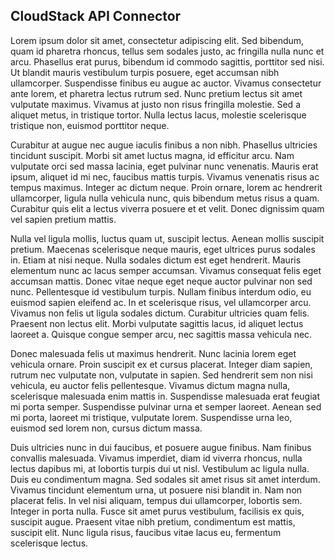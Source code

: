 ## CloudStack API Connector

Lorem ipsum dolor sit amet, consectetur adipiscing elit. Sed bibendum, quam id pharetra rhoncus, tellus sem sodales justo, ac fringilla nulla nunc et arcu. Phasellus erat purus, bibendum id commodo sagittis, porttitor sed nisi. Ut blandit mauris vestibulum turpis posuere, eget accumsan nibh ullamcorper. Suspendisse finibus eu augue ac auctor. Vivamus consectetur ante lorem, et pharetra lectus rutrum sed. Nunc pretium lectus sit amet vulputate maximus. Vivamus at justo non risus fringilla molestie. Sed a aliquet metus, in tristique tortor. Nulla lectus lacus, molestie scelerisque tristique non, euismod porttitor neque.

Curabitur at augue nec augue iaculis finibus a non nibh. Phasellus ultricies tincidunt suscipit. Morbi sit amet luctus magna, id efficitur arcu. Nam vulputate orci sed massa lacinia, eget pulvinar nunc venenatis. Mauris erat ipsum, aliquet id mi nec, faucibus mattis turpis. Vivamus venenatis risus ac tempus maximus. Integer ac dictum neque. Proin ornare, lorem ac hendrerit ullamcorper, ligula nulla vehicula nunc, quis bibendum metus risus a quam. Curabitur quis elit a lectus viverra posuere et et velit. Donec dignissim quam vel sapien pretium mattis.

Nulla vel ligula mollis, luctus quam ut, suscipit lectus. Aenean mollis suscipit pretium. Maecenas scelerisque neque mauris, eget ultrices purus sodales in. Etiam at nisi neque. Nulla sodales dictum est eget hendrerit. Mauris elementum nunc ac lacus semper accumsan. Vivamus consequat felis eget accumsan mattis. Donec vitae neque eget neque auctor pulvinar non sed nunc. Pellentesque id vestibulum turpis. Nullam finibus interdum odio, eu euismod sapien eleifend ac. In et scelerisque risus, vel ullamcorper arcu. Vivamus non felis ut ligula sodales dictum. Curabitur ultricies quam felis. Praesent non lectus elit. Morbi vulputate sagittis lacus, id aliquet lectus laoreet a. Quisque congue semper arcu, nec sagittis massa vehicula nec.

Donec malesuada felis ut maximus hendrerit. Nunc lacinia lorem eget vehicula ornare. Proin suscipit ex et cursus placerat. Integer diam sapien, rutrum nec vulputate non, vulputate in sapien. Sed hendrerit sem non nisi vehicula, eu auctor felis pellentesque. Vivamus dictum magna nulla, scelerisque malesuada enim mattis in. Suspendisse malesuada erat feugiat mi porta semper. Suspendisse pulvinar urna et semper laoreet. Aenean sed mi porta, laoreet mi tristique, vulputate lorem. Suspendisse urna leo, euismod sed lorem non, cursus dictum massa.

Duis ultricies nunc in dui faucibus, et posuere augue finibus. Nam finibus convallis malesuada. Vivamus imperdiet, diam id viverra rhoncus, nulla lectus dapibus mi, at lobortis turpis dui ut nisl. Vestibulum ac ligula nulla. Duis eu condimentum magna. Sed sodales sit amet risus sit amet interdum. Vivamus tincidunt elementum urna, ut posuere nisi blandit in. Nam non placerat felis. In vel nisi aliquam, tempus dui ullamcorper, lobortis sem. Integer in porta nulla. Fusce sit amet purus vestibulum, facilisis ex quis, suscipit augue. Praesent vitae nibh pretium, condimentum est mattis, suscipit elit. Nunc ligula risus, faucibus vitae lacus eu, fermentum scelerisque lectus.